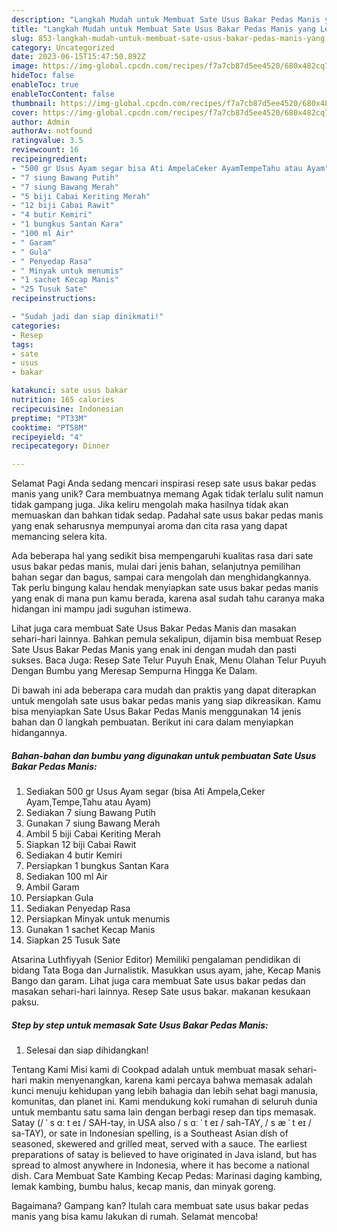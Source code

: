 ```yaml
---
description: "Langkah Mudah untuk Membuat Sate Usus Bakar Pedas Manis yang Lezat Sekali, Enak"
title: "Langkah Mudah untuk Membuat Sate Usus Bakar Pedas Manis yang Lezat Sekali, Enak"
slug: 853-langkah-mudah-untuk-membuat-sate-usus-bakar-pedas-manis-yang-lezat-sekali-enak
category: Uncategorized
date: 2023-06-15T15:47:50.892Z
image: https://img-global.cpcdn.com/recipes/f7a7cb87d5ee4520/680x482cq70/sate-usus-bakar-pedas-manis-foto-resep-utama.jpg
hideToc: false
enableToc: true
enableTocContent: false
thumbnail: https://img-global.cpcdn.com/recipes/f7a7cb87d5ee4520/680x482cq70/sate-usus-bakar-pedas-manis-foto-resep-utama.jpg
cover: https://img-global.cpcdn.com/recipes/f7a7cb87d5ee4520/680x482cq70/sate-usus-bakar-pedas-manis-foto-resep-utama.jpg
author: Admin
authorAv: notfound
ratingvalue: 3.5
reviewcount: 16
recipeingredient:
- "500 gr Usus Ayam segar bisa Ati AmpelaCeker AyamTempeTahu atau Ayam"
- "7 siung Bawang Putih"
- "7 siung Bawang Merah"
- "5 biji Cabai Keriting Merah"
- "12 biji Cabai Rawit"
- "4 butir Kemiri"
- "1 bungkus Santan Kara"
- "100 ml Air"
- " Garam"
- " Gula"
- " Penyedap Rasa"
- " Minyak untuk menumis"
- "1 sachet Kecap Manis"
- "25 Tusuk Sate"
recipeinstructions:

- "Sudah jadi dan siap dinikmati!"
categories:
- Resep
tags:
- sate
- usus
- bakar

katakunci: sate usus bakar 
nutrition: 165 calories
recipecuisine: Indonesian
preptime: "PT33M"
cooktime: "PT58M"
recipeyield: "4"
recipecategory: Dinner

---
```



Selamat Pagi Anda sedang mencari inspirasi resep sate usus bakar pedas manis yang unik? Cara membuatnya memang Agak tidak terlalu sulit namun tidak gampang juga. Jika keliru mengolah maka hasilnya tidak akan memuaskan dan bahkan tidak sedap. Padahal sate usus bakar pedas manis yang enak seharusnya mempunyai aroma dan cita rasa yang dapat memancing selera kita.


Ada beberapa hal yang sedikit bisa mempengaruhi kualitas rasa dari sate usus bakar pedas manis, mulai dari jenis bahan, selanjutnya pemilihan bahan segar dan bagus, sampai cara mengolah dan menghidangkannya. Tak perlu bingung kalau hendak menyiapkan sate usus bakar pedas manis yang enak di mana pun kamu berada, karena asal sudah tahu caranya maka hidangan ini mampu jadi suguhan istimewa.

Lihat juga cara membuat Sate Usus Bakar Pedas Manis dan masakan sehari-hari lainnya. Bahkan pemula sekalipun, dijamin bisa membuat Resep Sate Usus Bakar Pedas Manis yang enak ini dengan mudah dan pasti sukses. Baca Juga: Resep Sate Telur Puyuh Enak, Menu Olahan Telur Puyuh Dengan Bumbu yang Meresap Sempurna Hingga Ke Dalam.


Di bawah ini ada beberapa cara mudah dan praktis yang dapat diterapkan untuk mengolah sate usus bakar pedas manis yang siap dikreasikan. Kamu bisa menyiapkan Sate Usus Bakar Pedas Manis menggunakan 14 jenis bahan dan 0 langkah pembuatan. Berikut ini cara dalam menyiapkan hidangannya.

<!--inarticleads1-->

##### Bahan-bahan dan bumbu yang digunakan untuk pembuatan Sate Usus Bakar Pedas Manis:

1. Sediakan 500 gr Usus Ayam segar (bisa Ati Ampela,Ceker Ayam,Tempe,Tahu atau Ayam)
1. Sediakan 7 siung Bawang Putih
1. Gunakan 7 siung Bawang Merah
1. Ambil 5 biji Cabai Keriting Merah
1. Siapkan 12 biji Cabai Rawit
1. Sediakan 4 butir Kemiri
1. Persiapkan 1 bungkus Santan Kara
1. Sediakan 100 ml Air
1. Ambil  Garam
1. Persiapkan  Gula
1. Sediakan  Penyedap Rasa
1. Persiapkan  Minyak untuk menumis
1. Gunakan 1 sachet Kecap Manis
1. Siapkan 25 Tusuk Sate


Atsarina Luthfiyyah (Senior Editor) Memiliki pengalaman pendidikan di bidang Tata Boga dan Jurnalistik. Masukkan usus ayam, jahe, Kecap Manis Bango dan garam. Lihat juga cara membuat Sate usus bakar pedas dan masakan sehari-hari lainnya. Resep Sate usus bakar. makanan kesukaan paksu. 

<!--inarticleads2-->

##### Step by step untuk memasak Sate Usus Bakar Pedas Manis:


1. Selesai dan siap dihidangkan!

Tentang Kami Misi kami di Cookpad adalah untuk membuat masak sehari-hari makin menyenangkan, karena kami percaya bahwa memasak adalah kunci menuju kehidupan yang lebih bahagia dan lebih sehat bagi manusia, komunitas, dan planet ini. Kami mendukung koki rumahan di seluruh dunia untuk membantu satu sama lain dengan berbagi resep dan tips memasak. Satay (/ ˈ s ɑː t eɪ / SAH-tay, in USA also / s ɑː ˈ t eɪ / sah-TAY, / s æ ˈ t eɪ / sa-TAY), or sate in Indonesian spelling, is a Southeast Asian dish of seasoned, skewered and grilled meat, served with a sauce. The earliest preparations of satay is believed to have originated in Java island, but has spread to almost anywhere in Indonesia, where it has become a national dish. Cara Membuat Sate Kambing Kecap Pedas: Marinasi daging kambing, lemak kambing, bumbu halus, kecap manis, dan minyak goreng. 

Bagaimana? Gampang kan? Itulah cara membuat sate usus bakar pedas manis yang bisa kamu lakukan di rumah. Selamat mencoba!
